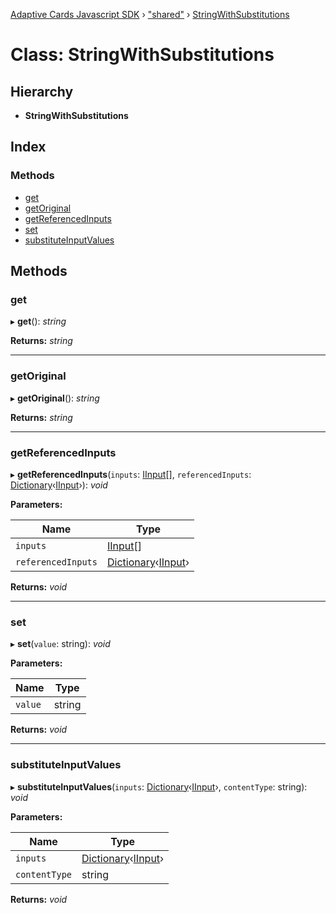 [Adaptive Cards Javascript SDK](../README.md) › ["shared"](../modules/_shared_.md) › [StringWithSubstitutions](_shared_.stringwithsubstitutions.md)

# Class: StringWithSubstitutions

## Hierarchy

* **StringWithSubstitutions**

## Index

### Methods

* [get](_shared_.stringwithsubstitutions.md#get)
* [getOriginal](_shared_.stringwithsubstitutions.md#getoriginal)
* [getReferencedInputs](_shared_.stringwithsubstitutions.md#getreferencedinputs)
* [set](_shared_.stringwithsubstitutions.md#set)
* [substituteInputValues](_shared_.stringwithsubstitutions.md#substituteinputvalues)

## Methods

###  get

▸ **get**(): *string*

**Returns:** *string*

___

###  getOriginal

▸ **getOriginal**(): *string*

**Returns:** *string*

___

###  getReferencedInputs

▸ **getReferencedInputs**(`inputs`: [IInput](../interfaces/_shared_.iinput.md)[], `referencedInputs`: [Dictionary](../modules/_shared_.md#dictionary)‹[IInput](../interfaces/_shared_.iinput.md)›): *void*

**Parameters:**

Name | Type |
------ | ------ |
`inputs` | [IInput](../interfaces/_shared_.iinput.md)[] |
`referencedInputs` | [Dictionary](../modules/_shared_.md#dictionary)‹[IInput](../interfaces/_shared_.iinput.md)› |

**Returns:** *void*

___

###  set

▸ **set**(`value`: string): *void*

**Parameters:**

Name | Type |
------ | ------ |
`value` | string |

**Returns:** *void*

___

###  substituteInputValues

▸ **substituteInputValues**(`inputs`: [Dictionary](../modules/_shared_.md#dictionary)‹[IInput](../interfaces/_shared_.iinput.md)›, `contentType`: string): *void*

**Parameters:**

Name | Type |
------ | ------ |
`inputs` | [Dictionary](../modules/_shared_.md#dictionary)‹[IInput](../interfaces/_shared_.iinput.md)› |
`contentType` | string |

**Returns:** *void*
